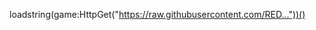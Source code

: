 loadstring(game:HttpGet("https://raw.githubusercontent.com/RED..."))()<!---
Jaybaby17/Jaybaby17 is a ✨ special ✨ repository because its `README.md` (this file) appears on your GitHub profile.
You can click the Preview link to take a look at your changes.
--->
